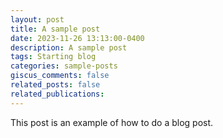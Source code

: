 ```yaml
---
layout: post
title: A sample post
date: 2023-11-26 13:13:00-0400
description: A sample post
tags: Starting blog
categories: sample-posts
giscus_comments: false
related_posts: false
related_publications:
---
```

This post is an example of how to do a blog post.
